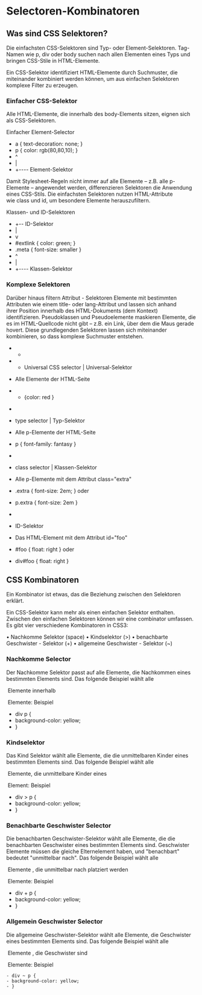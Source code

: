 # Selectoren-Kombinatoren

## Was sind CSS Selektoren?

Die einfachsten CSS-Selektoren sind Typ- oder Element-Selektoren. Tag-Namen wie p, div oder body suchen nach allen Elementen eines Typs und bringen CSS-Stile in HTML-Elemente.

Ein CSS-Selektor identifiziert HTML-Elemente durch Suchmuster, die miteinander kombiniert werden können, um aus einfachen Selektoren komplexe Filter zu erzeugen.

### Einfacher CSS-Selektor

Alle HTML-Elemente, die innerhalb des body-Elements sitzen, eignen sich als CSS-Selektoren.

Einfacher Element-Selector

- a { text-decoration: none; }
- p { color: rgb(80,80,10); }
- ^
- |
- +---- Element-Selektor

Damit Stylesheet-Regeln nicht immer auf alle Elemente – z.B. alle p-Elemente – angewendet werden, differenzieren Selektoren die Anwendung eines CSS-Stils. Die einfachsten Selektoren nutzen HTML-Attribute wie class und id, um besondere Elemente herauszufiltern.

Klassen- und ID-Selektoren

- +-- ID-Selektor
- |
- v
- #extlink { color: green; }
- .meta { font-size: smaller }
- ^
- |
- +---- Klassen-Selektor

### Komplexe Selektoren

Darüber hinaus filtern Attribut - Selektoren Elemente mit bestimmten Attributen wie einem title- oder lang-Attribut und lassen sich anhand ihrer Position innerhalb des HTML-Dokuments (dem Kontext) identifizieren. Pseudoklassen und Pseudoelemente maskieren Elemente, die es im HTML-Quellcode nicht gibt – z.B. ein Link, über dem die Maus gerade hovert.
Diese grundlegenden Selektoren lassen sich miteinander kombinieren, so dass komplexe Suchmuster entstehen.

- -
- - Universal CSS selector | Universal-Selektor
- Alle Elemente der HTML-Seite
- - {color: red }

- <p>
- type selector | Typ-Selektor
- Alle p-Elemente der HTML-Seite
- p { font-family: fantasy }

- <p class="extra">
- class selector | Klassen-Selektor
- Alle p-Elemente mit dem Attribut class="extra"
- .extra { font-size: 2em; } oder
- p.extra { font-size: 2em }

- <e id="foo">
- ID-Selektor
- Das HTML-Element mit dem Attribut id="foo"
- #foo { float: right } oder
- div#foo { float: right }

## CSS Kombinatoren

Ein Kombinator ist etwas, das die Beziehung zwischen den Selektoren erklärt.

Ein CSS-Selektor kann mehr als einen einfachen Selektor enthalten. Zwischen den einfachen Selektoren können wir eine combinator umfassen.
Es gibt vier verschiedene Kombinatoren in CSS3:

• Nachkomme Selektor (space)
• Kindselektor (>)
• benachbarte Geschwister - Selektor (+)
• allgemeine Geschwister - Selektor (~)

### Nachkomme Selector

Der Nachkomme Selektor passt auf alle Elemente, die Nachkommen eines bestimmten Elements sind.
Das folgende Beispiel wählt alle <p> Elemente innerhalb <div> Elemente:
Beispiel

- div p {
- background-color: yellow;
- }

### Kindselektor

Das Kind Selektor wählt alle Elemente, die die unmittelbaren Kinder eines bestimmten Elements sind.
Das folgende Beispiel wählt alle <p> Elemente, die unmittelbare Kinder eines <div> Element:
Beispiel

- div > p {
- background-color: yellow;
- }

### Benachbarte Geschwister Selector

Die benachbarten Geschwister-Selektor wählt alle Elemente, die die benachbarten Geschwister eines bestimmten Elements sind.
Geschwister Elemente müssen die gleiche Elternelement haben, und "benachbart" bedeutet "unmittelbar nach".
Das folgende Beispiel wählt alle <p> Elemente , die unmittelbar nach platziert werden <div> Elemente:
Beispiel

- div + p {
- background-color: yellow;
- }

### Allgemein Geschwister Selector

Die allgemeine Geschwister-Selektor wählt alle Elemente, die Geschwister eines bestimmten Elements sind.
Das folgende Beispiel wählt alle <p> Elemente , die Geschwister sind <div> Elemente:
Beispiel

```
- div ~ p {
- background-color: yellow;
- }
```
